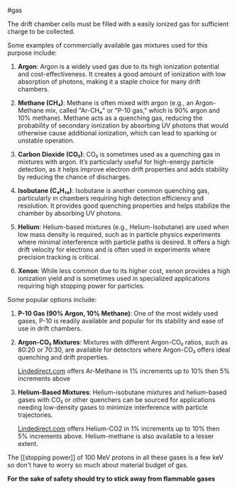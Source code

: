 #gas

The drift chamber cells must be filled with a easily ionized gas for sufficient charge to be collected.

Some examples of commercially available gas mixtures used for this purpose include:

 1. **Argon**: Argon is a widely used gas due to its high ionization potential and cost-effectiveness. It creates a good amount of ionization with low absorption of photons, making it a staple choice for many drift chambers.
    
2. **Methane (CH₄)**: Methane is often mixed with argon (e.g., an Argon-Methane mix, called "Ar-CH₄" or "P-10 gas," which is 90% argon and 10% methane). Methane acts as a quenching gas, reducing the probability of secondary ionization by absorbing UV photons that would otherwise cause additional ionization, which can lead to sparking or unstable operation.
    
3. **Carbon Dioxide (CO₂)**: CO₂ is sometimes used as a quenching gas in mixtures with argon. It’s particularly useful for high-energy particle detection, as it helps improve electron drift properties and adds stability by reducing the chance of discharges.
    
4. **Isobutane (C₄H₁₀)**: Isobutane is another common quenching gas, particularly in chambers requiring high detection efficiency and resolution. It provides good quenching properties and helps stabilize the chamber by absorbing UV photons.
    
5. **Helium**: Helium-based mixtures (e.g., Helium-Isobutane) are used when low mass density is required, such as in particle physics experiments where minimal interference with particle paths is desired. It offers a high drift velocity for electrons and is often used in experiments where precision tracking is critical.
    
6. **Xenon**: While less common due to its higher cost, xenon provides a high ionization yield and is sometimes used in specialized applications requiring high stopping power for particles.

Some popular options include:
1. **P-10 Gas (90% Argon, 10% Methane)**: One of the most widely used gases, P-10 is readily available and popular for its stability and ease of use in drift chambers.
    
2. **Argon-CO₂ Mixtures**: Mixtures with different Argon-CO₂ ratios, such as 80:20 or 70:30, are available for detectors where Argon-CO₂ offers ideal quenching and drift properties.
   
   [Lindedirect.com](https://www.lindedirect.com/store/product-search/2?searchCriteria=Argon%20Methane) offers Ar-Methane in 1% increments up to 10% then 5% increments above  
    
3. **Helium-Based Mixtures**: Helium-isobutane mixtures and helium-based gases with CO₂ or other quenchers can be sourced for applications needing low-density gases to minimize interference with particle trajectories.
   
   [Lindedirect.com](https://www.lindedirect.com/store/product-search/2?searchCriteria=Argon%20Methane) offers Helium-CO2  in 1% increments up to 10% then 5% increments above. Helium-methane is also available to a lesser extent.

The [[stopping power]] of 100 MeV protons in all these gases is a few keV so don't have to worry so much about material budget of gas.



**For the sake of safety should try to stick away from flammable gases**
